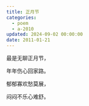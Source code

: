 ```yaml
---
title: 正月节
categories:
  - poem
  - a-2010
updated: 2024-09-02 00:00:00
date: 2011-01-21
---
```


最是无聊正月节，

年年伤心回家路。

郁郁寡欢愁莫展，

闷闷不乐心难舒。
